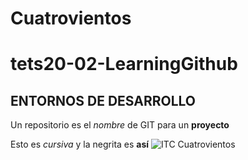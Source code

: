 Cuatrovientos
====

# tets20-02-LearningGithub
## ENTORNOS DE DESARROLLO
Un repositorio es el _nombre_ de GIT para un **proyecto**

Esto es _cursiva_ y la negrita es **así**
![ITC Cuatrovientos](http://cuatrov1-cp5028.wordpresstemporal.com/wp-content/uploads/2019/07/logo-cuatrovientos-2-1.png)
